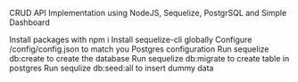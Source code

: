 CRUD API Implementation using NodeJS, Sequelize, PostgrSQL and Simple Dashboard

Install packages with npm i
Install sequelize-cli globally
Configure /config/config.json to match you Postgres configuration
Run sequelize db:create to create the database
Run sequelize db:migrate to create table in postgres
Run sequlize db:seed:all to insert dummy data

